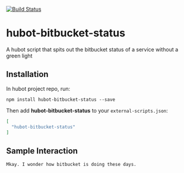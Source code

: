 [![Build Status](https://travis-ci.org/madflow/hubot-bitbucket-status.png)](https://travis-ci.org/madflow/hubot-bitbucket-status)


# hubot-bitbucket-status

A hubot script that spits out the bitbucket status of a service without a green light

## Installation

In hubot project repo, run:

`npm install hubot-bitbucket-status --save`

Then add **hubot-bitbucket-status** to your `external-scripts.json`:

```json
[
  "hubot-bitbucket-status"
]
```

## Sample Interaction

```
Mkay. I wonder how bitbucket is doing these days.
```
